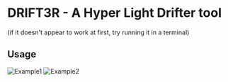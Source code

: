 # DRIFT3R - A Hyper Light Drifter tool
(if it doesn't appear to work at first, try running it in a terminal)
## Usage
![Example1](https://github.com/biterpreter/DRIFT3R/blob/master/ex_1.PNG)
![Example2](https://github.com/biterpreter/DRIFT3R/blob/master/ex_2.PNG)
